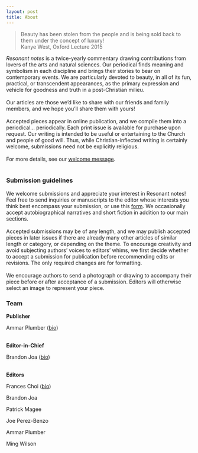 ```yaml
---
layout: post
title: About
---
```


>Beauty has been stolen from the people and is being sold back to them under the concept of luxury!<br>
Kanye West, Oxford Lecture 2015

_Resonant notes_ is a twice-yearly commentary drawing contributions from lovers of the arts and natural sciences. Our periodical finds meaning and symbolism in each discipline and brings their stories to bear on contemporary events. We are particularly devoted to beauty, in all of its fun, practical, or transcendent appearances, as the primary expression and vehicle for goodness and truth in a post-Christian milieu. 
<br> <br>
Our articles are those we’d like to share with our friends and family members, and we hope you’ll share them with yours!
<br> <br>
Accepted pieces appear in online publication, and we compile them into a periodical... periodically. Each print issue is available for purchase upon request. Our writing is intended to be useful or entertaining to the Church and people of good will. Thus, while Christian-inflected writing is certainly welcome, submissions need not be explicitly religious.
<br> <br>
For more details, see our [welcome message](https://www.resonantnotes.com/ac/2022/01/20/welcome.html).
<br> <br>
<h3>Submission guidelines</h3>

We welcome submissions and appreciate your interest in Resonant notes! Feel free to send inquiries or manuscripts to the editor whose interests you think best encompass your submission, or use this [form](https://forms.gle/nKap4ZrARxYwJxti7). We occasionally accept autobiographical narratives and short fiction in addition to our main sections.
<br> <br>
Accepted submissions may be of any length, and we may publish accepted pieces in later issues if there are already many other articles of similar length or category, or depending on the theme. To encourage creativity and avoid subjecting authors’ voices to editors’ whims, we first decide whether to accept a submission for publication before recommending edits or revisions. The only required changes are for formatting.
<br> <br>
We encourage authors to send a photograph or drawing to accompany their piece before or after acceptance of a submission. Editors will otherwise select an image to represent your piece.


<h3>Team</h3>

<b style="font-weight:bold;">Publisher</b>

Ammar Plumber ([bio](https://ammarplumber.com/about.html))

<br>
<b style="font-weight:bold;">Editor-in-Chief</b>

Brandon Joa ([bio](https://resonantnotes.com/brandon.html))

<br>
<b style="font-weight:bold;">Editors</b>

Frances Choi ([bio](https://resonantnotes.com/frances.html))

Brandon Joa

Patrick Magee

Joe Perez-Benzo

Ammar Plumber

Ming Wilson